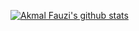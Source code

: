 [![Akmal Fauzi's github stats](https://github-readme-stats.vercel.app/api?username=akmalfauzi)](https://github.com/anuraghazra/github-readme-stats)
